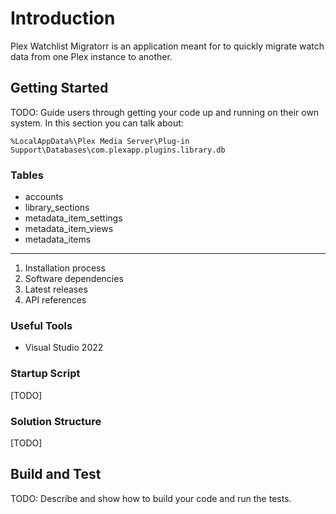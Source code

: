 # Introduction

Plex Watchlist Migratorr is an application meant for to quickly migrate watch data from one Plex instance to another.

## Getting Started

TODO: Guide users through getting your code up and running on their own system. In this section you can talk about:

`%LocalAppData%\Plex Media Server\Plug-in Support\Databases\com.plexapp.plugins.library.db`

### Tables

- accounts
- library_sections
- metadata_item_settings
- metadata_item_views
- metadata_items

---

1. Installation process
2. Software dependencies
3. Latest releases
4. API references

### Useful Tools

- Visual Studio 2022

### Startup Script

[TODO]

### Solution Structure

[TODO]

## Build and Test

TODO: Describe and show how to build your code and run the tests.
